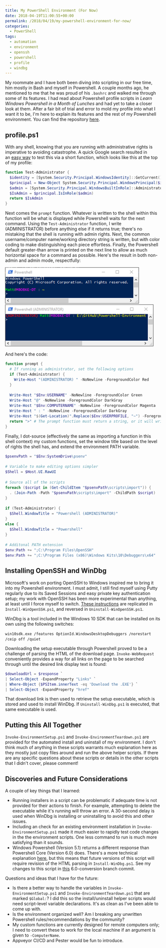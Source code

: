 ```yaml
---
title: My PowerShell Environment (For Now)
date: 2018-04-19T11:00:55+00:00
permalink: /2018/04/19/my-powershell-environment-for-now/
categories:
  - PowerShell
tags:
  - automation
  - environment
  - openssh
  - powershell
  - profile
  - windbg
---
```

My roommate and I have both been diving into scripting in our free time, him mostly in Bash and myself in Powershell. A couple months ago, he mentioned to me that he was proud of his `.bashrc` and walked me through some of its features. I had read about Powershell profile scripts in _Learn Windows Powershell in a Month of Lunches_ and had yet to take a closer look at them. After a fair bit of trial and error to mold my profile into what I want it to be, I'm here to explain its features and the rest of my Powershell environment. You can find the repository [here](https://github.com/mcbobke/Powershell-Environment).

## profile.ps1

With any shell, knowing that you are running with administrative rights is imperative to avoiding catastrophe. A quick Google search resulted in an [easy way](https://social.technet.microsoft.com/Forums/lync/en-US/1ab8cd29-c205-440d-99e9-59ed66943f57/check-whether-the-powershell-is-running-in-elevated-mode-or-no?forum=ITCG) to test this via a short function, which looks like this at the top of my profile:

```powershell
function Test-Administrator {
  $identity = [System.Security.Principal.WindowsIdentity]::GetCurrent()
  $principal = New-Object System.Security.Principal.WindowsPrincipal($identity)
  $admin = [System.Security.Principal.WindowsBuiltInRole]::Administrator
  $IsAdmin = $principal.IsInRole($admin)
  return $IsAdmin
}
```

Next comes the `prompt` function. Whatever is written to the shell within this function will be what is displayed while Powershell waits for the next command. Using the `Test-Administrator` function, I write (ADMINISTRATOR) before anything else if it returns true; there's no mistaking that the shell is running with admin rights. Next, the common username/computer name/working directory string is written, but with color coding to make distinguishing each piece effortless. Finally, the Powershell default greater-than arrow is printed on the next line to allow as much horizontal space for a command as possible. Here's the result in both non-admin and admin mode, respectfully:

![Non-Admin](/images/powershell_2018-04-19_00-49-14.png "Non-Admin")
![Admin](/images/powershell_2018-04-19_00-48-51.png "Admin")

And here's the code:

```powershell
function prompt {
  # If running as administrator, set the following options
  if (Test-Administrator) {
    Write-Host "(ADMINISTRATOR) " -NoNewline -ForegroundColor Red
  }

  Write-Host "$Env:USERNAME" -NoNewline -ForegroundColor Green
  Write-Host "@" -NoNewline -ForegroundColor DarkGray
  Write-Host "$Env:COMPUTERNAME" -NoNewline -ForegroundColor Magenta
  Write-Host " : " -NoNewline -ForegroundColor DarkGray
  Write-Host "$(Get-Location)".Replace($Env:USERPROFILE, "~") -ForegroundColor Yellow
  return ">" # The prompt function must return a string, or it will write the default prompt
}
```

Finally, I dot-source (effectively the same as importing a function in this shell context) my custom functions, set the window title based on the level of rights the shell has, and extend the environment PATH variable.

```powershell
$psenvPath = "$Env:SystemDrive\psenv"

# Variable to make editing options simpler
$Shell = $Host.UI.RawUI

# Source all of the scripts
foreach ($script in (Get-ChildItem "$psenvPath\scripts\import")) {
  . (Join-Path -Path "$psenvPath\scripts\import" -ChildPath $script)
}

if (Test-Administrator) {
  $Shell.WindowTitle = "Powershell (ADMINISTRATOR)"
}
else {
  $Shell.WindowTitle = "Powershell"
}

# Additonal PATH extension
$env:Path += ";C:\Program Files\OpenSSH"
$env:Path += ";C:\Program Files (x86)\Windows Kits\10\Debuggers\x64"
```

## Installing OpenSSH and WinDbg

Microsoft's work on porting OpenSSH to Windows inspired me to bring it into my Powershell environment. I must admit, I still find myself using Putty regularly due to its Saved Sessions and easy private key authentication setup; my work with OpenSSH has been more experimental than anything, at least until I force myself to switch. [These instructions](https://github.com/PowerShell/Win32-OpenSSH/wiki/Install-Win32-OpenSSH) are replicated in `Install-WinOpenSSH.ps1`, and reversed in `Uninstall-WinOpenSSH.ps1`.

WinDbg is a tool included in the Windows 10 SDK that can be installed on its own using the following switches:

`win10sdk.exe /features OptionId.WindowsDesktopDebuggers /norestart /ceip off /quiet`

Downloading the setup executable through Powershell proved to be a challenge of parsing the HTML of the download page. `Invoke-WebRequest` conveniently provides a way for all links on the page to be searched through until the desired link display text is found:

```powershell
$downloadUrl = $response `
| Select-Object -ExpandProperty "Links" `
| Where-Object {$PSItem.innerText -eq 'Download the .EXE'} `
| Select-Object -ExpandProperty "href"
```

That download link is then used to retrieve the setup executable, which is stored and used to install WinDbg. If `Uninstall-WinDbg.ps1` is executed, that same executable is used.

## Putting this All Together

`Invoke-EnvironmentSetup.ps1` and `Invoke-EnvironmentTeardown.ps1` are provided for the automated install and uninstall of my environment. I don't think much of anything in these scripts warrants much explanation here as they mostly just copy files around and run the above helper scripts. If there are any specific questions about these scripts or details in the other scripts that I didn't cover, please comment!

## Discoveries and Future Considerations

A couple of key things that I learned:

* Running installers in a script can be problematic if adequate time is not provided for their actions to finish. For example, attempting to delete the executable while it's running will throw an error. A 30-second delay is used when WinDbg is installing or uninstalling to avoid this and other issues.
* Including an check for an existing environment installation in `Invoke-EnvironmentSetup.ps1` made it much easier to rapidly test code changes in the the environment scripts. One less command to run is much more satisfying than it sounds.
* Windows Powershell (Version 5.1) returns a different response than Powershell Core (Version 6.0) does. There's a more technical explanation [here](https://get-powershellblog.blogspot.com/2017/11/powershell-core-web-cmdlets-in-depth.html#L07), but this means that future versions of this script will require revision of the HTML parsing in `Install-WinDbg.ps1`. See my changes to this script in [this](https://github.com/mcbobke/Powershell-Environment/commit/b363f143396f182df8b4a7dc0a8cfb21aa5aa197) 6.0-conversion branch commit.

Questions and ideas that I have for the future:

* Is there a better way to handle the variables in `Invoke-EnvironmentSetup.ps1` and `Invoke-EnvironmentTeardown.ps1` that are marked `$Global:`? I did this so the install/uninstall helper scripts would need script-level variable declarations. It's as clean as I've been able to come up with.
* Is the environment organized well? Am I breaking any unwritten Powershell rules/recommendations by the community?
* My custom functions are currently designed for remote computers only; I need to convert these to work for the local machine if an argument is given to `-ComputerName`.
* Appveyor CI/CD and Pester would be fun to introduce.